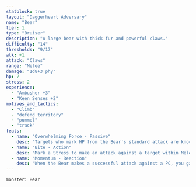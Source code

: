```yaml
---
statblock: true
layout: "Daggerheart Adversary"
name: "Bear"
tier: 1
type: "Bruiser"
description: "A large bear with thick fur and powerful claws."
difficulty: "14"
thresholds: "9/17"
atk: +1
attack: "Claws"
range: "Melee"
damage: "1d8+3 phy"
hp: 7
stress: 2
experience:
  - "Ambusher +3"
  - "Keen Senses +2"
motives_and_tactics:
  - "Climb"
  - "defend territory"
  - "pummel"
  - "track"
feats:
  - name: "Overwhelming Force - Passive"
    desc: "Targets who mark HP from the Bear’s standard attack are knocked back to Very Close range."
  - name: "Bite - Action"
    desc: "Mark a Stress to make an attack against a target within Melee range. On a success, deal 3d4+10 physical damage and the target is Restrained until they break free with a successful Strength Roll."
  - name: "Momentum - Reaction"
    desc: "When the Bear makes a successful attack against a PC, you gain a Fear."
---
```


```statblock
monster: Bear
```